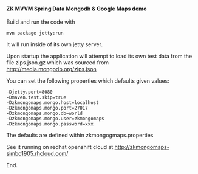 
#### ZK MVVM Spring Data Mongodb & Google Maps demo

Build and run the code with 

	mvn package jetty:run

It will run inside of its own jetty server. 

Upon startup the application will attempt to load its own test data from the 
file zips.json.gz which was sourced from http://media.mongodb.org/zips.json

You can set the following properties which defaults given values: 

	-Djetty.port=8080 
	-Dmaven.test.skip=true 
	-Dzkmongomaps.mongo.host=localhost
	-Dzkmongomaps.mongo.port=27017
	-Dzkmongomaps.mongo.db=world
	-Dzkmongomaps.mongo.user=zkmongomaps
	-Dzkmongomaps.mongo.password=xxx

The defaults are defined within zkmongogmaps.properties

See it running on redhat openshift cloud at http://zkmongomaps-simbo1905.rhcloud.com/

End.
